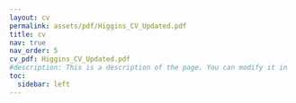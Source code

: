 ```yaml
---
layout: cv
permalink: assets/pdf/Higgins_CV_Updated.pdf
title: cv
nav: true
nav_order: 5
cv_pdf: Higgins_CV_Updated.pdf
#description: This is a description of the page. You can modify it in '_pages/cv.md'. You can also change or remove the top pdf download button.
toc:
  sidebar: left
---
```

